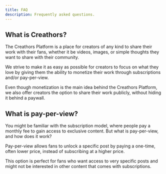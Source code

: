 ```yaml
---
title: FAQ
description: Frequently asked questions.
---
```


## What is Creathors?

The Creathors Platform is a place for creators of any kind to share their work with their fans, whether it be videos, images, or simple thoughts they want to share with their community.

We strive to make it as easy as possible for creators to focus on what they love by giving them the ability to monetize their work through subscriptions and/or pay-per-view.

Even though monetization is the main idea behind the Creathors Platform, we also offer creators the option to share their work publicly, without hiding it behind a paywall.

## What is pay-per-view?

You might be familiar with the subscription model, where people pay a monthly fee to gain access to exclusive content. But what is pay-per-view, and how does it work?

Pay-per-view allows fans to unlock a specific post by paying a one-time, often lower price, instead of subscribing at a higher price.

This option is perfect for fans who want access to very specific posts and might not be interested in other content that comes with subscriptions.

